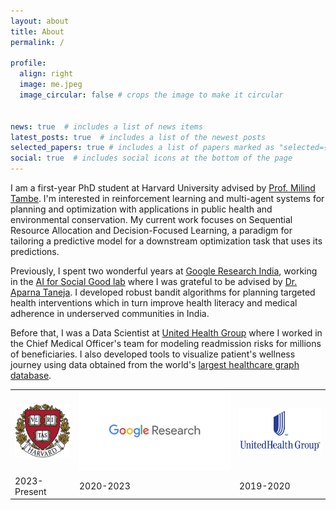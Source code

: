 ```yaml
---
layout: about
title: About
permalink: /

profile:
  align: right
  image: me.jpeg
  image_circular: false # crops the image to make it circular


news: true  # includes a list of news items
latest_posts: true  # includes a list of the newest posts
selected_papers: true # includes a list of papers marked as "selected={true}"
social: true  # includes social icons at the bottom of the page
---
```

I am a first-year PhD student at Harvard University advised by [Prof. Milind Tambe](https://teamcore.seas.harvard.edu/tambe). I'm interested in reinforcement learning and multi-agent systems for planning and optimization with applications in public health and environmental conservation. My current work focuses on Sequential Resource Allocation and Decision-Focused Learning, a paradigm for tailoring a predictive model for a downstream optimization task that uses its predictions.

Previously, I spent two wonderful years at [Google Research India](https://research.google/locations/india/), working in the [AI for Social Good lab](https://blog.google/technology/ai/30-new-ai-for-social-good-projects/) where I was grateful to be advised by [Dr. Aparna Taneja](https://research.google/people/aparna-taneja/). I developed robust bandit algorithms for planning targeted health interventions which in turn improve health literacy and medical adherence in underserved communities in India. 

Before that, I was a Data Scientist at [United Health Group](https://www.unitedhealthgroup.com/people-and-businesses/businesses/optum.html) where I worked in the Chief Medical Officer's team for modeling readmission risks for millions of beneficiaries. I also developed tools to visualize patient's wellness journey using data obtained from the world's [largest healthcare graph database](https://info.tigergraph.com/keynote-edward-sverdlin).


<table border="0" cellpadding="0" cellspacing="0">
  <tr>
    <td><img src="/assets/img/Harvard_University_shield.png" style="width: 120px" alt="Image 1"></td>
    <td><img src="/assets/img/google-ai-meta-removebg-preview.png" style="width: 400px" alt="Image 2"></td>
    <td><img src="/assets/img/UnitedHealth-Group-Logo-1977.png" style="width: 200px" alt="Image 3"></td>
  </tr>
  <tr>
    <td>2023-Present</td>
    <td>2020-2023</td>
    <td>2019-2020</td>
  </tr>
</table>

